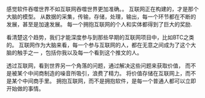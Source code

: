 感觉软件吞噬世界不如互联网吞噬世界更加准确。。
互联网正在构建的，才是那个大脑的模型。
从数据的采集，传输，存储，处理，输出，每一个环节都在不断的发展，甚至是加速发展。
每一个拥抱互联网的个人和实体都得到了巨大的奖励.

看清楚这个趋势，我们才能深度参与到那些早期的互联网项目中，比如BTC之类的。
互联网作为大脑来看，每一个参与互联网的人，都在无意之间成为了这个大脑的触手之一
，包括你我以及每一个看到这个推文的人。

透过互联网，看到世界另一个角落的问题，通过解决这些问题来获取价值，
而不是被某个中间商制造的噪音所吸引，浪费了精力。
将价值存储在互联网上，而不是某个中间商手里。
拥抱互联网，而不是拥抱软件，是每一个普通人都可以立即开始做的事情。